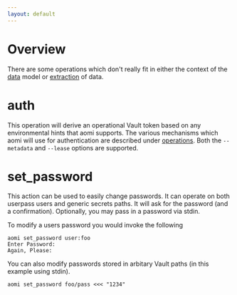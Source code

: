 ```yaml
---
layout: default
---
```


# Overview

There are some operations which don't really fit in either the context of the [data]({{site.baseurl}}/data) model or [extraction]({{site.baseurl}}/extract) of data.

# auth

This operation will derive an operational Vault token based on any environmental hints that aomi supports. The various mechanisms which aomi will use for authentication are described under [operations]({{site.baseurl}}/operations#Authentication). Both the `--metadata` and `--lease` options are supported.

# set_password

This action can be used to easily change passwords. It can operate on both userpass users and generic secrets paths. It will ask for the password (and a confirmation). Optionally, you may pass in a password via stdin.

To modify a users password you would invoke the following

```
aomi set_password user:foo
Enter Password:
Again, Please:
```

You can also modify passwords stored in arbitary Vault paths (in this example using stdin).

```
aomi set_password foo/pass <<< "1234"
```
